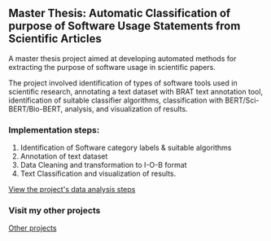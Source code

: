 ## Master Thesis: Automatic Classification of purpose of Software Usage Statements from Scientific Articles

A master thesis project aimed at developing automated methods for extracting the purpose of software usage in scientific papers.  

The project involved identification of types of software tools used in scientific research, annotating a text dataset with BRAT text annotation tool, identification of suitable classifier algorithms, classification with BERT/Sci-BERT/Bio-BERT, analysis, and visualization of results.

### Implementation steps:

1. Identification of Software category labels & suitable algorithms
2. Annotation of text dataset
3. Data Cleaning and transformation to I-O-B format
4. Text Classification and visualization of results.

[View the project's data analysis steps](https://htmlpreview.github.io/?https://github.com/BeTKH/Automatic-classifcation-of-purpose-of-software-in-Scientific-articles/blob/main/somecode/1.SoMeSci_Data_Analysis_%28truncated%29.html)

### Visit my other projects
[Other projects](https://sites.google.com/view/bekaluetadesse/projects)
